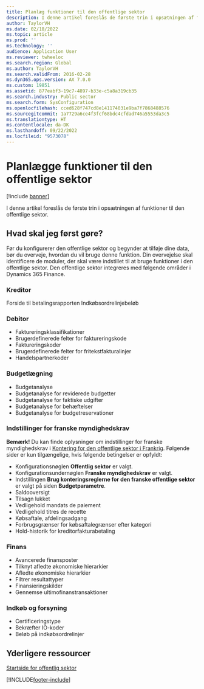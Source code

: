 ```yaml
---
title: Planlæg funktioner til den offentlige sektor
description: I denne artikel foreslås de første trin i opsætningen af funktioner til den offentlige sektor.
author: TaylorVH
ms.date: 02/18/2022
ms.topic: article
ms.prod: ''
ms.technology: ''
audience: Application User
ms.reviewer: twheeloc
ms.search.region: Global
ms.author: TaylorVH
ms.search.validFrom: 2016-02-28
ms.dyn365.ops.version: AX 7.0.0
ms.custom: 19851
ms.assetid: 877eabf3-19c7-4897-b33e-c5a8a319cb35
ms.search.industry: Public sector
ms.search.form: SysConfiguration
ms.openlocfilehash: cced628f747cd8e141174031e9ba7f7868488576
ms.sourcegitcommit: 1a7729a6ce4f3fcf68bdc4cfdad746a5553da3c5
ms.translationtype: HT
ms.contentlocale: da-DK
ms.lasthandoff: 09/22/2022
ms.locfileid: "9573078"
---
```

# <a name="plan-for-public-sector-functionality"></a>Planlægge funktioner til den offentlige sektor

[!include [banner](../includes/banner.md)]

I denne artikel foreslås de første trin i opsætningen af funktioner til den offentlige sektor.

## <a name="what-should-i-do-first"></a>Hvad skal jeg først gøre?

Før du konfigurerer den offentlige sektor og begynder at tilføje dine data, bør du overveje, hvordan du vil bruge denne funktion. Din overvejelse skal identificere de moduler, der skal være indstillet til at bruge funktioner i den offentlige sektor. Den offentlige sektor integreres med følgende områder i Dynamics 365 Finance. 

### <a name="accounts-payable"></a>Kreditor

Forside til betalingsrapporten Indkøbsordrelinjebeløb

### <a name="accounts-receivable"></a>Debitor

- Faktureringsklassifikationer
- Brugerdefinerede felter for faktureringskode
- Faktureringskoder
- Brugerdefinerede felter for fritekstfakturalinjer
- Handelspartnerkoder

### <a name="budgeting"></a>Budgetlægning

- Budgetanalyse
- Budgetanalyse for reviderede budgetter
- Budgetanalyse for faktiske udgifter
- Budgetanalyse for behæftelser
- Budgetanalyse for budgetreservationer

### <a name="french-regulatory-options"></a>Indstillinger for franske myndighedskrav

**Bemærk!** Du kan finde oplysninger om indstillinger for franske myndighedskrav i [Kontering for den offentlige sektor i Frankrig](../localizations/emea-fra-public-sector-accounting.md). Følgende sider er kun tilgængelige, hvis følgende betingelser er opfyldt:

- Konfigurationsnøglen **Offentlig sektor** er valgt.
- Konfigurationsundernøglen **Franske myndighedskrav** er valgt.
- Indstillingen **Brug konteringsreglerne for den franske offentlige sektor** er valgt på siden **Budgetparametre**.
- Saldooversigt
- Tilsagn lukket
- Vedligehold mandats de paiement
- Vedligehold titres de recette
- Købsaftale, afdelingsadgang
- Forbrugsgrænser for købsaftalegrænser efter kategori
- Hold-historik for kreditorfakturabetaling

### <a name="general-ledger"></a>Finans

- Avancerede finansposter
- Tilknyt afledte økonomiske hierarkier
- Afledte økonomiske hierarkier
- Filtrer resultattyper
- Finansieringskilder
- Gennemse ultimofinanstransaktioner

### <a name="procurement-and-sourcing"></a>Indkøb og forsyning

- Certificeringstype
- Bekræfter IO-koder
- Beløb på indkøbsordrelinjer

## <a name="additional-resources"></a>Yderligere ressourcer

[Startside for offentlig sektor](public-sector-functionality.md)





[!INCLUDE[footer-include](../../includes/footer-banner.md)]
